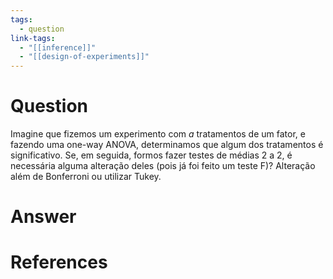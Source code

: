 ```yaml
---
tags:
  - question
link-tags:
  - "[[inference]]"
  - "[[design-of-experiments]]"
---
```

# Question
Imagine que fizemos um experimento com $a$ tratamentos de um fator, e fazendo uma one-way ANOVA, determinamos que algum dos tratamentos é significativo. Se, em seguida, formos fazer testes de médias 2 a 2, é necessária alguma alteração deles (pois já foi feito um teste F)? Alteração  além de Bonferroni ou utilizar Tukey.

# Answer


# References
